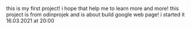 this is my first project!
i hope that help me to learn more and more!
this project is from odinprojek and is about build google web page!
i started it 16.03.2021 at 20:00 